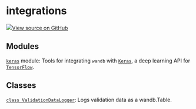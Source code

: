 # integrations

<!-- Insert buttons and diff -->


[![](https://www.tensorflow.org/images/GitHub-Mark-32px.png)View source on GitHub](https://www.github.com/wandb/client/tree/341e249f17302703b79544d82bd382af88498cb9/wandb/__init__.py)







## Modules

[`keras`](./keras) module: Tools for integrating `wandb` with [`Keras`](https://keras.io/), a deep learning API for [`TensorFlow`](https://www.tensorflow.org/).

## Classes

[`class ValidationDataLogger`](./validationdatalogger.md): Logs validation data as a wandb.Table.

